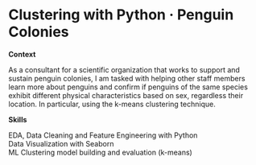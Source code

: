 # Clustering with Python · Penguin Colonies
  
**Context**
  
As a consultant for a scientific organization that works to support and sustain penguin colonies, I am tasked with helping other staff members learn more about penguins and confirm if penguins of the same species exhibit different physical characteristics based on sex, regardless their location. In particular, using the k-means clustering technique.

**Skills**
  
EDA, Data Cleaning and Feature Engineering with Python  
Data Visualization with Seaborn  
ML Clustering model building and evaluation (k-means)  
